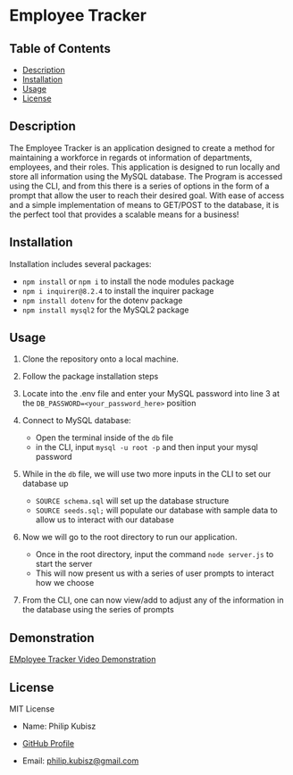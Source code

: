 # Employee Tracker

## Table of Contents

- [Description](#description)
- [Installation](#installation)
- [Usage](#usage)
- [License](#license)

## Description

The Employee Tracker is an application designed to create a method for maintaining a workforce in regards ot information of departments, employees, and their roles. This application is designed to run locally and store all information using the MySQL database. The Program is accessed using the CLI, and from this there is a series of options in the form of a prompt that allow the user to reach their desired goal. With ease of access and a simple implementation of means to GET/POST to the database, it is the perfect tool that provides a scalable means for a business!

## Installation

Installation includes several packages:
- `npm install` or `npm i` to install the node modules package
- `npm i inquirer@8.2.4` to install the inquirer package
- `npm install dotenv` for the dotenv package
- `npm install mysql2` for the MySQL2 package

## Usage

1. Clone the repository onto a local machine.

2. Follow the package installation steps

3. Locate into the .env file and enter your MySQL password into line 3 at the `DB_PASSWORD=<your_password_here>` position

4. Connect to MySQL database:
    - Open the terminal inside of the `db` file
    - in the CLI, input `mysql -u root -p` and then input your mysql password

5. While in the `db` file, we will use two more inputs in the CLI to set our database up
    - `SOURCE schema.sql` will set up the database structure
    - `SOURCE seeds.sql;` will populate our database with sample data to allow us to interact with our database

6. Now we will go to the root directory to run our application.
    - Once in the root directory, input the command `node server.js` to start the server
    - This will now present us with a series of user prompts to interact how we choose

7. From the CLI, one can now view/add to adjust any of the information in the database using the series of prompts

## Demonstration

[EMployee Tracker Video Demonstration](https://drive.google.com/file/d/179dDp4x00t7UXjVzlv3IFK5gxq2tLc3c/view)

## License

MIT License


- Name: Philip Kubisz

- [GitHub Profile](https://github.com/PhilKubz?tab=repositories)

- Email: philip.kubisz@gmail.com